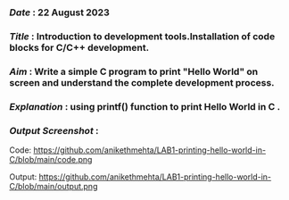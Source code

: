 ### ***Date*** : 22 August 2023
### ***Title*** : Introduction to development tools.Installation of code blocks for C/C++ development.
### ***Aim*** : Write a simple C program to print "Hello World" on screen and understand the complete development process.
### ***Explanation*** : using printf() function to print Hello World in C .
### ***Output Screenshot*** : 
Code:  https://github.com/anikethmehta/LAB1-printing-hello-world-in-C/blob/main/code.png

Output: https://github.com/anikethmehta/LAB1-printing-hello-world-in-C/blob/main/output.png
